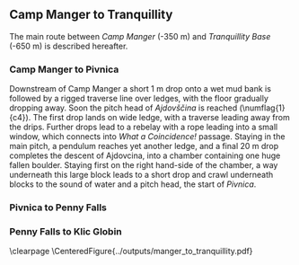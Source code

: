 ## Camp Manger to Tranquillity

The main route between _Camp Manger_ (-350 m) and _Tranquillity Base_ (-650 m) is described hereafter.


### Camp Manger to Pivnica

Downstream of Camp Manger a short 1 m drop onto a wet mud bank is followed by a rigged traverse line over ledges, with the floor gradually dropping away.
Soon the pitch head of _Ajdovščina_ is reached (\numflag{1}{c4}).
The first drop lands on wide ledge, with a traverse leading away from the drips.
Further drops lead to a rebelay with a rope leading into a small window, which connects into _What a Coincidence!_ passage.
Staying in the main pitch, a pendulum reaches yet another ledge, and a final 20 m drop completes the descent of Ajdovcina, into a chamber containing one huge fallen boulder.
Staying first on the right hand-side of the chamber, a way underneath this large block leads to a short drop and crawl underneath blocks to the sound of water and a pitch head, the start of _Pivnica_.



### Pivnica to Penny Falls

### Penny Falls to Klic Globin

\clearpage
\CenteredFigure{../outputs/manger_to_tranquillity.pdf}

